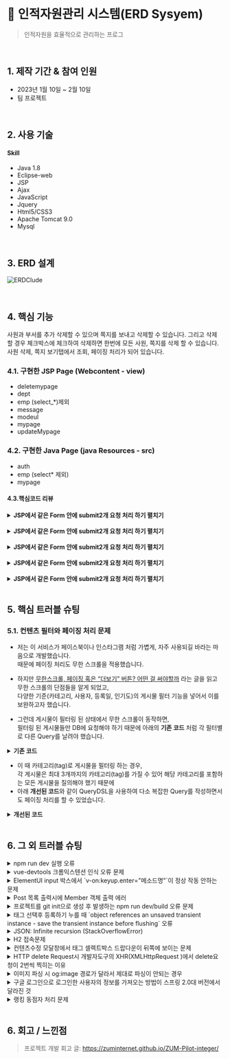 # :pushpin: 인적자원관리 시스템(ERD Sysyem)
> 인적자원을 효율적으로 관리하는 프로그

</br>

## 1. 제작 기간 & 참여 인원
- 2023년 1월 10일 ~ 2월 10일
- 팀 프로젝트

</br>

## 2. 사용 기술
#### Skill 
  - Java 1.8
  - Eclipse-web
  - JSP
  - Ajax
  - JavaScript
  - Jquery
  - Html5/CSS3
  - Apache Tomcat 9.0
  - Mysql

</br>

## 3. ERD 설계
![ERDClude](https://user-images.githubusercontent.com/116694081/229997011-844b20ed-1bff-4c19-a299-c24567a97ca0.png)


</br>
  
## 4. 핵심 기능
사원과 부서를 추가 삭제할 수 있으며 쪽지를 보내고 삭제할 수 있습니다.
그리고 삭제 할 경우 체크박스에 체크하여 삭제하면 한번에 모든 사원, 쪽지를 삭제 할 수 있습니다. 
사원 삭제, 쪽지 보기탭에서 조회, 페이징 처리가 되어 있습니다. 

### 4.1. 구현한 JSP Page (Webcontent - view)
- deletemypage
- dept
- emp (select_*)제외
- message
- modeul
- mypage
- updateMypage

### 4.2. 구현한 Java Page (java Resources - src)
- auth
- emp (select* 제외)
- mypage


#### 4.3.핵심코드 리뷰
<details>
<summary><b>JSP에서 같은 Form 안에 submit2개 요청 처리 하기 펼치기</b></summary>
<div markdown="1">
  
##### 4.2.1 JSP에서 1개의 form태그에서 2개의 submit 버튼으로 보내기
![2개 submit jsp](https://user-images.githubusercontent.com/116694081/230015412-643b9691-2b00-4f9e-b9a1-1354c6702f83.png)

##### 4.2.1 Controller에서 1개의 form태그에서 2개의 submit 버튼 구분하기
![2개 submit con](https://user-images.githubusercontent.com/116694081/230015245-c1e98b03-981c-4e1d-b6bc-79723c2dbd8e.png)
  
</div>
</details>

</br>

<details>
<summary><b>JSP에서 같은 Form 안에 submit2개 요청 처리 하기 펼치기</b></summary>
<div markdown="1">
  
##### 4.2.1 JSP에서 1개의 form태그에서 2개의 submit 버튼으로 보내기
![2개 submit jsp](https://user-images.githubusercontent.com/116694081/230015412-643b9691-2b00-4f9e-b9a1-1354c6702f83.png)

##### 4.2.1 Controller에서 1개의 form태그에서 2개의 submit 버튼 구분하기
![2개 submit con](https://user-images.githubusercontent.com/116694081/230015245-c1e98b03-981c-4e1d-b6bc-79723c2dbd8e.png)
  
</div>
</details>

</br>

<details>
<summary><b>JSP에서 같은 Form 안에 submit2개 요청 처리 하기 펼치기</b></summary>
<div markdown="1">
  
##### 4.2.1 JSP에서 1개의 form태그에서 2개의 submit 버튼으로 보내기
![2개 submit jsp](https://user-images.githubusercontent.com/116694081/230015412-643b9691-2b00-4f9e-b9a1-1354c6702f83.png)

##### 4.2.1 Controller에서 1개의 form태그에서 2개의 submit 버튼 구분하기
![2개 submit con](https://user-images.githubusercontent.com/116694081/230015245-c1e98b03-981c-4e1d-b6bc-79723c2dbd8e.png)
  
</div>
</details>

</br>

<details>
<summary><b>JSP에서 같은 Form 안에 submit2개 요청 처리 하기 펼치기</b></summary>
<div markdown="1">
  
##### 4.2.1 JSP에서 1개의 form태그에서 2개의 submit 버튼으로 보내기
![2개 submit jsp](https://user-images.githubusercontent.com/116694081/230015412-643b9691-2b00-4f9e-b9a1-1354c6702f83.png)

##### 4.2.1 Controller에서 1개의 form태그에서 2개의 submit 버튼 구분하기
![2개 submit con](https://user-images.githubusercontent.com/116694081/230015245-c1e98b03-981c-4e1d-b6bc-79723c2dbd8e.png)
  
</div>
</details>

</br>

<details>
<summary><b>JSP에서 같은 Form 안에 submit2개 요청 처리 하기 펼치기</b></summary>
<div markdown="1">
  
##### 4.2.1 JSP에서 1개의 form태그에서 2개의 submit 버튼으로 보내기
![2개 submit jsp](https://user-images.githubusercontent.com/116694081/230015412-643b9691-2b00-4f9e-b9a1-1354c6702f83.png)

##### 4.2.1 Controller에서 1개의 form태그에서 2개의 submit 버튼 구분하기
![2개 submit con](https://user-images.githubusercontent.com/116694081/230015245-c1e98b03-981c-4e1d-b6bc-79723c2dbd8e.png)
  
</div>
</details>
























</br>

## 5. 핵심 트러블 슈팅
### 5.1. 컨텐츠 필터와 페이징 처리 문제
- 저는 이 서비스가 페이스북이나 인스타그램 처럼 가볍게, 자주 사용되길 바라는 마음으로 개발했습니다.  
때문에 페이징 처리도 무한 스크롤을 적용했습니다.

- 하지만 [무한스크롤, 페이징 혹은 “더보기” 버튼? 어떤 걸 써야할까](https://cyberx.tistory.com/82) 라는 글을 읽고 무한 스크롤의 단점들을 알게 되었고,  
다양한 기준(카테고리, 사용자, 등록일, 인기도)의 게시물 필터 기능을 넣어서 이를 보완하고자 했습니다.

- 그런데 게시물이 필터링 된 상태에서 무한 스크롤이 동작하면,  
필터링 된 게시물들만 DB에 요청해야 하기 때문에 아래의 **기존 코드** 처럼 각 필터별로 다른 Query를 날려야 했습니다.

<details>
<summary><b>기존 코드</b></summary>
<div markdown="1">

~~~java
/**
 * 게시물 Top10 (기준: 댓글 수 + 좋아요 수)
 * @return 인기순 상위 10개 게시물
 */
public Page<PostResponseDto> listTopTen() {

    PageRequest pageRequest = PageRequest.of(0, 10, Sort.Direction.DESC, "rankPoint", "likeCnt");
    return postRepository.findAll(pageRequest).map(PostResponseDto::new);
}

/**
 * 게시물 필터 (Tag Name)
 * @param tagName 게시물 박스에서 클릭한 태그 이름
 * @param pageable 페이징 처리를 위한 객체
 * @return 해당 태그가 포함된 게시물 목록
 */
public Page<PostResponseDto> listFilteredByTagName(String tagName, Pageable pageable) {

    return postRepository.findAllByTagName(tagName, pageable).map(PostResponseDto::new);
}

// ... 게시물 필터 (Member) 생략 

/**
 * 게시물 필터 (Date)
 * @param createdDate 게시물 박스에서 클릭한 날짜
 * @return 해당 날짜에 등록된 게시물 목록
 */
public List<PostResponseDto> listFilteredByDate(String createdDate) {

    // 등록일 00시부터 24시까지
    LocalDateTime start = LocalDateTime.of(LocalDate.parse(createdDate), LocalTime.MIN);
    LocalDateTime end = LocalDateTime.of(LocalDate.parse(createdDate), LocalTime.MAX);

    return postRepository
                    .findAllByCreatedAtBetween(start, end)
                    .stream()
                    .map(PostResponseDto::new)
                    .collect(Collectors.toList());
    }
~~~

</div>
</details>

- 이 때 카테고리(tag)로 게시물을 필터링 하는 경우,  
각 게시물은 최대 3개까지의 카테고리(tag)를 가질 수 있어 해당 카테고리를 포함하는 모든 게시물을 질의해야 했기 때문에  
- 아래 **개선된 코드**와 같이 QueryDSL을 사용하여 다소 복잡한 Query를 작성하면서도 페이징 처리를 할 수 있었습니다.

<details>
<summary><b>개선된 코드</b></summary>
<div markdown="1">

~~~java
/**
 * 게시물 필터 (Tag Name)
 */
@Override
public Page<Post> findAllByTagName(String tagName, Pageable pageable) {

    QueryResults<Post> results = queryFactory
            .selectFrom(post)
            .innerJoin(postTag)
                .on(post.idx.eq(postTag.post.idx))
            .innerJoin(tag)
                .on(tag.idx.eq(postTag.tag.idx))
            .where(tag.name.eq(tagName))
            .orderBy(post.idx.desc())
                .limit(pageable.getPageSize())
                .offset(pageable.getOffset())
            .fetchResults();

    return new PageImpl<>(results.getResults(), pageable, results.getTotal());
}
~~~

</div>
</details>

</br>

## 6. 그 외 트러블 슈팅
<details>
<summary>npm run dev 실행 오류</summary>
<div markdown="1">

- Webpack-dev-server 버전을 3.0.0으로 다운그레이드로 해결
- `$ npm install —save-dev webpack-dev-server@3.0.0`

</div>
</details>

<details>
<summary>vue-devtools 크롬익스텐션 인식 오류 문제</summary>
<div markdown="1">
  
  - main.js 파일에 `Vue.config.devtools = true` 추가로 해결
  - [https://github.com/vuejs/vue-devtools/issues/190](https://github.com/vuejs/vue-devtools/issues/190)
  
</div>
</details>

<details>
<summary>ElementUI input 박스에서 `v-on:keyup.enter="메소드명"`이 정상 작동 안하는 문제</summary>
<div markdown="1">
  
  - `v-on:keyup.enter.native=""` 와 같이 .native 추가로 해결
  
</div>
</details>

<details>
<summary> Post 목록 출력시에 Member 객체 출력 에러 </summary>
<div markdown="1">
  
  - 에러 메세지(500에러)
    - No serializer found for class org.hibernate.proxy.pojo.javassist.JavassistLazyInitializer and no properties discovered to create BeanSerializer (to avoid exception, disable SerializationConfig.SerializationFeature.FAIL_ON_EMPTY_BEANS)
  - 해결
    - Post 엔티티에 @ManyToOne 연관관계 매핑을 LAZY 옵션에서 기본(EAGER)옵션으로 수정
  
</div>
</details>
    
<details>
<summary> 프로젝트를 git init으로 생성 후 발생하는 npm run dev/build 오류 문제 </summary>
<div markdown="1">
  
  ```jsx
    $ npm run dev
    npm ERR! path C:\Users\integer\IdeaProjects\pilot\package.json
    npm ERR! code ENOENT
    npm ERR! errno -4058
    npm ERR! syscall open
    npm ERR! enoent ENOENT: no such file or directory, open 'C:\Users\integer\IdeaProjects\pilot\package.json'
    npm ERR! enoent This is related to npm not being able to find a file.
    npm ERR! enoent

    npm ERR! A complete log of this run can be found in:
    npm ERR!     C:\Users\integer\AppData\Roaming\npm-cache\_logs\2019-02-25T01_23_19_131Z-debug.log
  ```
  
  - 단순히 npm run dev/build 명령을 입력한 경로가 문제였다.
   
</div>
</details>    

<details>
<summary> 태그 선택후 등록하기 누를 때 `object references an unsaved transient instance - save the transient instance before flushing` 오류</summary>
<div markdown="1">
  
  - Post 엔티티의 @ManyToMany에 영속성 전이(cascade=CascadeType.ALL) 추가
    - JPA에서 Entity를 저장할 때 연관된 모든 Entity는 영속상태여야 한다.
    - CascadeType.PERSIST 옵션으로 부모와 자식 Enitity를 한 번에 영속화할 수 있다.
    - 참고
        - [https://stackoverflow.com/questions/2302802/object-references-an-unsaved-transient-instance-save-the-transient-instance-be/10680218](https://stackoverflow.com/questions/2302802/object-references-an-unsaved-transient-instance-save-the-transient-instance-be/10680218)
   
</div>
</details>    

<details>
<summary> JSON: Infinite recursion (StackOverflowError)</summary>
<div markdown="1">
  
  - @JsonIgnoreProperties 사용으로 해결
    - 참고
        - [http://springquay.blogspot.com/2016/01/new-approach-to-solve-json-recursive.html](http://springquay.blogspot.com/2016/01/new-approach-to-solve-json-recursive.html)
        - [https://stackoverflow.com/questions/3325387/infinite-recursion-with-jackson-json-and-hibernate-jpa-issue](https://stackoverflow.com/questions/3325387/infinite-recursion-with-jackson-json-and-hibernate-jpa-issue)
        
</div>
</details>  
    
<details>
<summary> H2 접속문제</summary>
<div markdown="1">
  
  - H2의 JDBC URL이 jdbc:h2:~/test 으로 되어있으면 jdbc:h2:mem:testdb 으로 변경해서 접속해야 한다.
        
</div>
</details> 
    
<details>
<summary> 컨텐츠수정 모달창에서 태그 셀렉트박스 드랍다운이 뒤쪽에 보이는 문제</summary>
<div markdown="1">
  
   - ElementUI의 Global Config에 옵션 추가하면 해결
     - main.js 파일에 `Vue.us(ElementUI, { zIndex: 9999 });` 옵션 추가(9999 이하면 안됌)
   - 참고
     - [https://element.eleme.io/#/en-US/component/quickstart#global-config](https://element.eleme.io/#/en-US/component/quickstart#global-config)
        
</div>
</details> 

<details>
<summary> HTTP delete Request시 개발자도구의 XHR(XMLHttpRequest )에서 delete요청이 2번씩 찍히는 이유</summary>
<div markdown="1">
  
  - When you try to send a XMLHttpRequest to a different domain than the page is hosted, you are violating the same-origin policy. However, this situation became somewhat common, many technics are introduced. CORS is one of them.

        In short, server that you are sending the DELETE request allows cross domain requests. In the process, there should be a **preflight** call and that is the **HTTP OPTION** call.

        So, you are having two responses for the **OPTION** and **DELETE** call.

        see [MDN page for CORS](https://developer.mozilla.org/en-US/docs/Web/HTTP/Access_control_CORS).

    - 출처 : [https://stackoverflow.com/questions/35808655/why-do-i-get-back-2-responses-of-200-and-204-when-using-an-ajax-call-to-delete-o](https://stackoverflow.com/questions/35808655/why-do-i-get-back-2-responses-of-200-and-204-when-using-an-ajax-call-to-delete-o)
        
</div>
</details> 

<details>
<summary> 이미지 파싱 시 og:image 경로가 달라서 제대로 파싱이 안되는 경우</summary>
<div markdown="1">
  
  - UserAgent 설정으로 해결
        - [https://www.javacodeexamples.com/jsoup-set-user-agent-example/760](https://www.javacodeexamples.com/jsoup-set-user-agent-example/760)
        - [http://www.useragentstring.com/](http://www.useragentstring.com/)
        
</div>
</details> 
    
<details>
<summary> 구글 로그인으로 로그인한 사용자의 정보를 가져오는 방법이 스프링 2.0대 버전에서 달라진 것</summary>
<div markdown="1">
  
  - 1.5대 버전에서는 Controller의 인자로 Principal을 넘기면 principal.getName(0에서 바로 꺼내서 쓸 수 있었는데, 2.0대 버전에서는 principal.getName()의 경우 principal 객체.toString()을 반환한다.
    - 1.5대 버전에서 principal을 사용하는 경우
    - 아래와 같이 사용했다면,

    ```jsx
    @RequestMapping("/sso/user")
    @SuppressWarnings("unchecked")
    public Map<String, String> user(Principal principal) {
        if (principal != null) {
            OAuth2Authentication oAuth2Authentication = (OAuth2Authentication) principal;
            Authentication authentication = oAuth2Authentication.getUserAuthentication();
            Map<String, String> details = new LinkedHashMap<>();
            details = (Map<String, String>) authentication.getDetails();
            logger.info("details = " + details);  // id, email, name, link etc.
            Map<String, String> map = new LinkedHashMap<>();
            map.put("email", details.get("email"));
            return map;
        }
        return null;
    }
    ```

    - 2.0대 버전에서는
    - 아래와 같이 principal 객체의 내용을 꺼내 쓸 수 있다.

    ```jsx
    UsernamePasswordAuthenticationToken token =
                    (UsernamePasswordAuthenticationToken) SecurityContextHolder
                            .getContext().getAuthentication();
            Map<String, Object> map = (Map<String, Object>) token.getPrincipal();

            String email = String.valueOf(map.get("email"));
            post.setMember(memberRepository.findByEmail(email));
    ```
        
</div>
</details> 
    
<details>
<summary> 랭킹 동점자 처리 문제</summary>
<div markdown="1">
  
  - PageRequest의 Sort부분에서 properties를 "rankPoint"를 주고 "likeCnt"를 줘서 댓글수보다 좋아요수가 우선순위 갖도록 설정.
  - 좋아요 수도 똑같다면..........
        
</div>
</details> 
    
</br>

## 6. 회고 / 느낀점
>프로젝트 개발 회고 글: https://zuminternet.github.io/ZUM-Pilot-integer/
